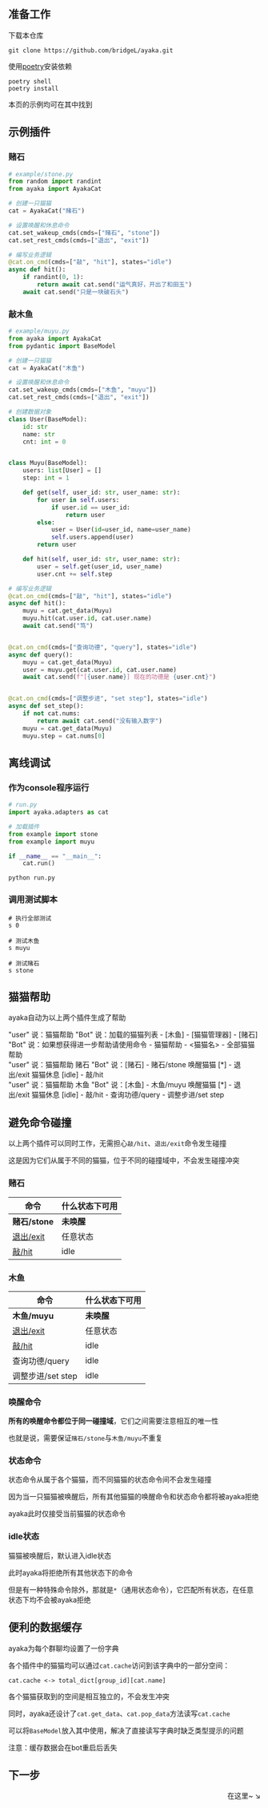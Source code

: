## 准备工作

下载本仓库

```
git clone https://github.com/bridgeL/ayaka.git
```

使用[poetry](https://python-poetry.org/docs/)安装依赖

```
poetry shell
poetry install
```

本页的示例均可在其中找到

## 示例插件

### 赌石

```py
# example/stone.py
from random import randint
from ayaka import AyakaCat

# 创建一只猫猫
cat = AyakaCat("赌石")

# 设置唤醒和休息命令
cat.set_wakeup_cmds(cmds=["赌石", "stone"])
cat.set_rest_cmds(cmds=["退出", "exit"])
```

```py
# 编写业务逻辑
@cat.on_cmd(cmds=["敲", "hit"], states="idle")
async def hit():
    if randint(0, 1):
        return await cat.send("运气真好，开出了和田玉")
    await cat.send("只是一块破石头")
```

### 敲木鱼

```py
# example/muyu.py
from ayaka import AyakaCat
from pydantic import BaseModel

# 创建一只猫猫
cat = AyakaCat("木鱼")

# 设置唤醒和休息命令
cat.set_wakeup_cmds(cmds=["木鱼", "muyu"])
cat.set_rest_cmds(cmds=["退出", "exit"])
```

```py
# 创建数据对象
class User(BaseModel):
    id: str
    name: str
    cnt: int = 0


class Muyu(BaseModel):
    users: list[User] = []
    step: int = 1

    def get(self, user_id: str, user_name: str):
        for user in self.users:
            if user.id == user_id:
                return user
        else:
            user = User(id=user_id, name=user_name)
            self.users.append(user)
        return user

    def hit(self, user_id: str, user_name: str):
        user = self.get(user_id, user_name)
        user.cnt += self.step
```

```py
# 编写业务逻辑
@cat.on_cmd(cmds=["敲", "hit"], states="idle")
async def hit():
    muyu = cat.get_data(Muyu)
    muyu.hit(cat.user.id, cat.user.name)
    await cat.send("笃")


@cat.on_cmd(cmds=["查询功德", "query"], states="idle")
async def query():
    muyu = cat.get_data(Muyu)
    user = muyu.get(cat.user.id, cat.user.name)
    await cat.send(f"[{user.name}] 现在的功德是 {user.cnt}")


@cat.on_cmd(cmds=["调整步进", "set step"], states="idle")
async def set_step():
    if not cat.nums:
        return await cat.send("没有输入数字")
    muyu = cat.get_data(Muyu)
    muyu.step = cat.nums[0]
```

## 离线调试

### 作为console程序运行

```py
# run.py
import ayaka.adapters as cat

# 加载插件
from example import stone
from example import muyu

if __name__ == "__main__":
    cat.run()
```

```
python run.py
```

### 调用测试脚本

```
# 执行全部测试
s 0

# 测试木鱼
s muyu

# 测试赌石
s stone
```

## 猫猫帮助

ayaka自动为以上两个插件生成了帮助

<div class="demo">
"user" 说：猫猫帮助
"Bot" 说：加载的猫猫列表
- [木鱼]
- [猫猫管理器]
- [赌石]
"Bot" 说：如果想获得进一步帮助请使用命令
- 猫猫帮助 - &lt;猫猫名>
- 全部猫猫帮助
</div>

<div class="demo">
"user" 说：猫猫帮助 赌石
"Bot" 说：[赌石]
- 赌石/stone 唤醒猫猫
[*]
- 退出/exit 猫猫休息
[idle]
- 敲/hit
</div>

<div class="demo">
"user" 说：猫猫帮助 木鱼
"Bot" 说：[木鱼]
- 木鱼/muyu 唤醒猫猫
[*]
- 退出/exit 猫猫休息
[idle]
- 敲/hit
- 查询功德/query
- 调整步进/set step
</div>

## 避免命令碰撞

以上两个插件可以同时工作，无需担心`敲/hit`、`退出/exit`命令发生碰撞

这是因为它们从属于不同的猫猫，位于不同的碰撞域中，不会发生碰撞冲突

### 赌石

| 命令             | 什么状态下可用 |
| ---------------- | -------------- |
| **赌石/stone**   | **未唤醒**     |
| <u>退出/exit</u> | 任意状态       |
| <u>敲/hit</u>    | idle           |

### 木鱼

| 命令              | 什么状态下可用 |
| ----------------- | -------------- |
| **木鱼/muyu**     | **未唤醒**     |
| <u>退出/exit</u>  | 任意状态       |
| <u>敲/hit</u>     | idle           |
| 查询功德/query    | idle           |
| 调整步进/set step | idle           |

### 唤醒命令

**所有的唤醒命令都位于同一碰撞域**，它们之间需要注意相互的唯一性

也就是说，需要保证`赌石/stone`与`木鱼/muyu`不重复

### 状态命令

状态命令从属于各个猫猫，而不同猫猫的状态命令间不会发生碰撞

因为当一只猫猫被唤醒后，所有其他猫猫的唤醒命令和状态命令都将被ayaka拒绝

ayaka此时仅接受当前猫猫的状态命令

### idle状态

猫猫被唤醒后，默认进入idle状态

此时ayaka将拒绝所有其他状态下的命令

但是有一种特殊命令除外，那就是`*`（通用状态命令），它匹配所有状态，在任意状态下均不会被ayaka拒绝

## 便利的数据缓存

ayaka为每个群聊均设置了一份字典

各个插件中的猫猫均可以通过`cat.cache`访问到该字典中的一部分空间：

```
cat.cache <-> total_dict[group_id][cat.name]
```

各个猫猫获取到的空间是相互独立的，不会发生冲突

同时，ayaka还设计了`cat.get_data`、`cat.pop_data`方法读写`cat.cache`

可以将`BaseModel`放入其中使用，解决了直接读写字典时缺乏类型提示的问题

注意：缓存数据会在bot重启后丢失

## 下一步

<div align="right">
    在这里~ ↘
</div>
